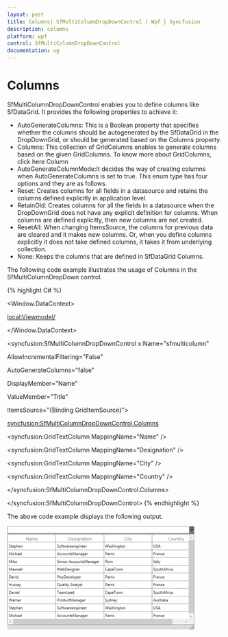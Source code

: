 ```yaml
---
layout: post
title: Columns| SfMultiColumnDropDownControl | Wpf | Syncfusion
description: columns
platform: wpf
control: SfMultiColumnDropDownControl
documentation: ug
---
```


# Columns

SfMultiColumnDropDownControl enables you to define columns like SfDataGrid. It provides the following properties to achieve it:

* AutoGenerateColumns: This is a Boolean property that specifies whether the columns should be autogenerated by the SfDataGrid in the DropDownGrid, or should be generated based on the Columns property. 
* Columns: This collection of GridColumns enables to generate columns based on the given GridColumns. To know more about GridColumns, click here Column
* AutoGenerateColumnMode:It decides the way of creating columns when AutoGenerateColumns is set to true. This enum type has four options and they are as follows. 
* Reset: Creates columns for all fields in a datasource and retains the columns defined explicitly in application level.
* RetainOld: Creates columns for all the fields in a datasource when the DropDownGrid does not have any explicit definition for columns. When columns are defined explicitly, then new columns are not created.
* ResetAll: When changing ItemsSource, the columns for previous data are cleared and it makes new columns. Or, when you define columns explicitly it does not take defined columns, it takes it from underlying collection.
* None: Keeps the columns that are defined in SfDataGrid Columns.

The following code example illustrates the usage of Columns in the SfMultiColumnDropDown control.

{% highlight C# %}





<Window.DataContext>

<local:Viewmodel/>

</Window.DataContext>





<syncfusion:SfMultiColumnDropDownControl x:Name="sfmulticolumn"

AllowIncrementalFiltering="False"                 

AutoGenerateColumns="false"

DisplayMember="Name" 

ValueMember="Title"                                                           

ItemsSource="{Binding GridItemSource}">

<syncfusion:SfMultiColumnDropDownControl.Columns>

<syncfusion:GridTextColumn MappingName="Name" />

<syncfusion:GridTextColumn MappingName="Designation" />

<syncfusion:GridTextColumn MappingName="City" />

<syncfusion:GridTextColumn MappingName="Country" />

</syncfusion:SfMultiColumnDropDownControl.Columns>

</syncfusion:SfMultiColumnDropDownControl>
{% endhighlight %}

The above code example displays the following output.

![](Features_images/Features_img4.png)



